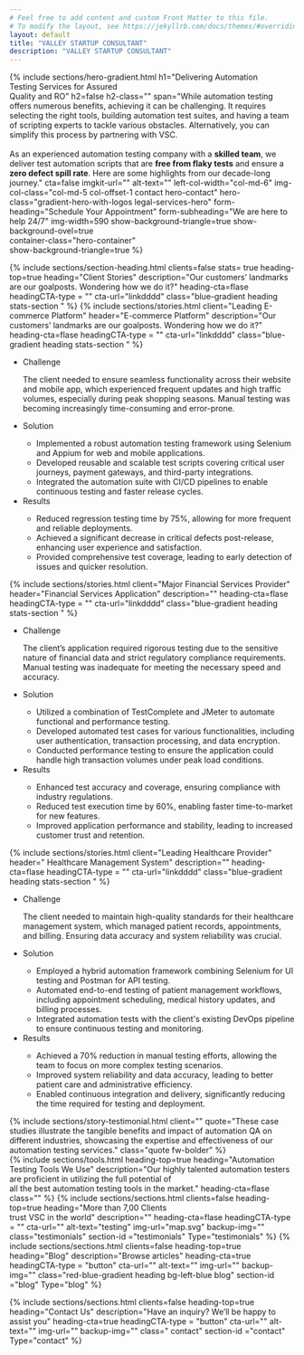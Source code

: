 ```yaml
---
# Feel free to add content and custom Front Matter to this file.
# To modify the layout, see https://jekyllrb.com/docs/themes/#overriding-theme-defaults
layout: default
title: "VALLEY STARTUP CONSULTANT"
description: "VALLEY STARTUP CONSULTANT"
---
```

{% include sections/hero-gradient.html 
  h1="Delivering Automation <br>Testing  Services for <span>Assured <br> Quality and RO</span>"
  h2=false
  h2-class=""
  span="While automation testing offers numerous benefits, achieving it can be challenging. It requires selecting the right tools, building automation test suites, and having a team of scripting experts to tackle various obstacles. Alternatively, you can simplify this process by partnering with VSC. <br> <br>As an experienced automation testing company with a <strong>skilled team</strong>, we deliver test automation scripts that are <strong>free from flaky tests</strong> and ensure a <strong>zero defect spill rate</strong>. Here are some highlights from our decade-long journey."
  cta=false
  imgkit-url=""
  alt-text=""
  left-col-width="col-md-6"
  img-col-class="col-md-5 col-offset-1 contact hero-contact" 
  hero-class="gradient-hero-with-logos legal-services-hero"
  form-heading="Schedule Your Appointment"
  form-subheading="We are here to help 24/7"
  img-width=590
  show-background-triangle=true
  show-background-ovel=true  
  container-class="hero-container"  
  show-background-triangle=true
%}
<section class="section justify-content-end justify-content-lg-center blue-gradient heading stats-section">
  <div class="container">
    {% include sections/section-heading.html
      clients=false
      stats= true
      heading-top=true
      heading="Client Stories"
      description="Our customers’ landmarks are our goalposts. Wondering how we do it?"
      heading-cta=flase
      headingCTA-type = ""
      cta-url="linkdddd"   
      class="blue-gradient heading stats-section "      
    %} 
    {% include sections/stories.html
      client="Leading E-commerce Platform"
      header="E-commerce Platform"
      description="Our customers’ landmarks are our goalposts. Wondering how we do it?"
      heading-cta=flase
      headingCTA-type = ""
      cta-url="linkdddd"   
      class="blue-gradient heading stats-section "      
    %}   
    <div class="row">
      <div class="col-md-7 order-md-1 order-2">
          <ul class="stories-list">
              <li>
                  <div class="title">Challenge</div>
                  <div class="content">
                      <p>The client needed to ensure seamless functionality across their website and mobile app, which experienced frequent updates and high traffic volumes, especially during peak shopping seasons. Manual testing was becoming increasingly time-consuming and error-prone.</p>
                  </div>              
              </li>              
              <li>
                  <div class="title">Solution</div>
                  <div class="content">
                     <ul>
                         <li>Implemented a robust automation testing framework using Selenium and Appium for web and mobile applications.</li>                         
                         <li>Developed reusable and scalable test scripts covering critical user journeys, payment gateways, and third-party integrations.</li>                         
                         <li>Integrated the automation suite with CI/CD pipelines to enable continuous testing and faster release cycles.</li>
                     </ul>
                  </div>              
              </li>              
              <li>
                  <div class="title">Results</div>
                  <div class="content">
                     <ul>
                         <li>Reduced regression testing time by 75%, allowing for more frequent and reliable deployments.</li>                         
                         <li>Achieved a significant decrease in critical defects post-release, enhancing user experience and satisfaction.</li>                         
                         <li>Provided comprehensive test coverage, leading to early detection of issues and quicker resolution.</li>
                     </ul>
                  </div>              
              </li>
          </ul>
      </div>
      <div class="col-md-5 order-md-2 order-1">
          <img src="./assets/img/ecommerce.svg" alt="" class="ecommerce img-fluid">
      </div>
    </div>
    {% include sections/stories.html
      client="Major Financial Services Provider"
      header="Financial Services Application"
      description=""
      heading-cta=flase
      headingCTA-type = ""
      cta-url="linkdddd"   
      class="blue-gradient heading stats-section "      
    %}   
    <div class="row">
      <div class="col-md-5 order-md-1 order-2">
          <img src="./assets/img/finance-app.svg" alt="" class="ecommerce img-fluid">
      </div>
      <div class="col-md-7 order-md-2 order-1">
          <ul class="stories-list">
              <li>
                  <div class="title">Challenge</div>
                  <div class="content">
                      <p>The client’s application required rigorous testing due to the sensitive nature of financial data and strict regulatory compliance requirements. Manual testing was inadequate for meeting the necessary speed and accuracy.</p>
                  </div>              
              </li>              
              <li>
                  <div class="title">Solution</div>
                  <div class="content">
                     <ul>
                         <li>Utilized a combination of TestComplete and JMeter to automate functional and performance testing.</li>                         
                         <li>Developed automated test cases for various functionalities, including user authentication, transaction processing, and data encryption.</li>                         
                         <li>Conducted performance testing to ensure the application could handle high transaction volumes under peak load conditions.</li>
                     </ul>
                  </div>              
              </li>              
              <li>
                  <div class="title">Results</div>
                  <div class="content">
                     <ul>
                         <li>Enhanced test accuracy and coverage, ensuring compliance with industry regulations.</li>                         
                         <li>Reduced test execution time by 60%, enabling faster time-to-market for new features.</li>                         
                         <li>Improved application performance and stability, leading to increased customer trust and retention.</li>
                     </ul>
                  </div>              
              </li>
          </ul>
      </div>
    </div>
    {% include sections/stories.html
      client="Leading Healthcare Provider"
      header=" Healthcare Management System"
      description=""
      heading-cta=flase
      headingCTA-type = ""
      cta-url="linkdddd"   
      class="blue-gradient heading stats-section "      
    %}   
    <div class="row">
      <div class="col-md-5 order-md-2 order-2">
          <img src="./assets/img/healtcare.svg" alt="" class="ecommerce img-fluid">
      </div>
      <div class="col-md-7 order-md-1 order-2">
          <ul class="stories-list">
              <li>
                  <div class="title">Challenge</div>
                  <div class="content">
                      <p>The client needed to maintain high-quality standards for their healthcare management system, which managed patient records, appointments, and billing. Ensuring data accuracy and system reliability was crucial.</p>
                  </div>              
              </li>              
              <li>
                  <div class="title">Solution</div>
                  <div class="content">
                     <ul>
                         <li>Employed a hybrid automation framework combining Selenium for UI testing and Postman for API testing.</li>                         
                         <li>Automated end-to-end testing of patient management workflows, including appointment scheduling, medical history updates, and  billing processes.</li>                         
                         <li>Integrated automation tests with the client's existing DevOps pipeline to ensure continuous testing and monitoring.</li>
                     </ul>
                  </div>              
              </li>              
              <li>
                  <div class="title">Results</div>
                  <div class="content">
                     <ul>
                         <li>Achieved a 70% reduction in manual testing efforts, allowing the team to focus on more complex testing scenarios.</li>                         
                         <li>Improved system reliability and data accuracy, leading to better patient care and administrative efficiency.</li>                         
                         <li>Enabled continuous integration and delivery, significantly reducing the time required for testing and deployment.</li>
                     </ul>
                  </div>              
              </li>
          </ul>
      </div>
    </div>
     {% include sections/story-testimonial.html
      client=""
      quote="These case studies illustrate the tangible benefits and impact of automation QA on different industries, showcasing the expertise and effectiveness of our automation testing services."
      class="quote fw-bolder"      
    %}  

</div>
  </section>
{% include sections/tools.html      
      heading-top=true
      heading="Automation Testing Tools We Use"
      description="Our highly talented automation testers are proficient in utilizing the full potential of <br>all the best automation testing tools in the market."
      heading-cta=flase      
      class=""  %} 
{% include sections/sections.html
      clients=false
      heading-top=true
      heading="More than 7,00 Clients <br> trust VSC in the world"
      description=""
      heading-cta=flase
      headingCTA-type = ""
      cta-url=""
      alt-text="testing"
      img-url="map.svg"
      backup-img=""
      class="testimonials"
      section-id ="testimonials"
      Type="testimonials"
    %}   
{% include sections/sections.html
      clients=false
      heading-top=true
      heading="Blog"
      description="Browse articles"
      heading-cta=true
      headingCTA-type = "button"
      cta-url=""
      alt-text=""
      img-url=""
      backup-img=""
      class="red-blue-gradient heading bg-left-blue blog"
      section-id ="blog"
      Type="blog"
    %}

    
{% include sections/sections.html
      clients=false
      heading-top=true
      heading="Contact Us"
      description="Have an inquiry? We’ll be happy to assist you"
      heading-cta=true
      headingCTA-type = "button"
      cta-url=""
      alt-text=""
      img-url=""
      backup-img=""
      class=" contact"
      section-id ="contact"
      Type="contact"
    %}
    


